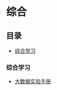# 综合

## 目录
* [综合学习](#综合学习)

### 综合学习
* [大数据实验手册](https://chu888chu888.gitbooks.io/hadoopstudy/content/)
